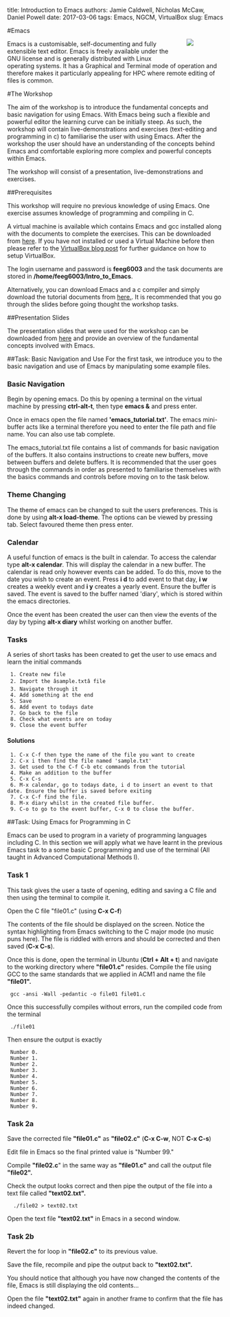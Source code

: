 title: Introduction to Emacs
authors: Jamie Caldwell, Nicholas McCaw, Daniel Powell
date: 2017-03-06
tags: Emacs, NGCM, VirtualBox
slug: Emacs

<p align="center"><img src="{filename}/Emacs/emacs_logo.png" align="right" style="margin: 2em 5em 2em 2em"/></p>

#Emacs

Emacs is a customisable, self-documenting and fully extensible text editor. Emacs is freely available under the GNU license and is generally distributed with Linux operating systems. It has a Graphical and Terminal mode of operation and therefore makes it particularly appealing for HPC where remote editing of files is common.

#The Workshop

The aim of the workshop is to introduce the fundamental concepts and basic navigation for using Emacs. With Emacs being such a flexible and powerful editor the learning curve can be initially steep. As such, the workshop will contain live-demonstrations and exercises (text-editing and programming in c) to familiarise the user with using Emacs. After the workshop the user should have an understanding of the concepts behind Emacs and comfortable exploring more complex and powerful concepts within Emacs.

The workshop will consist of a presentation, live-demonstrations and exercises.


##Prerequisites

This workshop will require no previous knowledge of using Emacs. One exercise assumes knowledge of programming and compiling in C.

A virtual machine is available which contains Emacs and gcc installed along with the documents to complete the exercises. This can be downloaded from [here](http://www.southampton.ac.uk/~ngcmbits/virtualmachines/Emacs_Intro.ova). If you have not installed or used a Virtual Machine before then please refer to the [VirtualBox blog post]({filename}/virtualbox-basics/virtualbox-basics.rst) for further guidance on how to setup VirtualBox.

The login username and password is **feeg6003** and the task documents are stored in **/home/feeg6003/Intro_to_Emacs**.

Alternatively, you can download Emacs and a c compiler and simply download the tutorial documents from [here.]({filename}/Emacs/Emacs_Tasks.tar). It is recommended that you go through the slides before going thought the workshop tasks.

##Presentation Slides

The presentation slides that were used for the workshop can be downloaded from [here]({filename}/Emacs/Introduction_to_EMACS.ppt) and provide an overview of the fundamental concepts involved with Emacs.

##Task: Basic Navigation and Use
For the first task, we introduce you to the basic navigation and use of Emacs by manipulating some example files.

### Basic Navigation

Begin by opening emacs. Do this by opening a terminal on the virtual machine by pressing **ctrl-alt-t**, then type **emacs &** and press enter.

Once in emacs open the file named **'emacs_tutorial.txt'**. The emacs mini-buffer acts like a terminal therefore you need to enter the file path and file name. You can also use tab complete.

The emacs_tutorial.txt file contains a list of commands for basic navigation of the buffers. It also contains instructions to create new buffers, move between buffers and delete buffers. It is recommended that the user goes through the commands in order as presented to familiarise themselves with the basics commands and controls before moving on to the task below.

### Theme Changing

The theme of emacs can be changed to suit the users preferences. This is done by using **alt-x load-theme**. The options can be viewed by pressing tab. Select favoured theme then press enter.

### Calendar

A useful function of emacs is the built in calendar. To access the calendar type **alt-x calendar**. This will display the calendar in a new buffer. The calendar is read only however events can be added. To do this, move to the date you wish to create an event. Press **i d** to add event to that day, **i w** creates a weekly event and **i y** creates a yearly event. Ensure the buffer is saved. The event is saved to the buffer named 'diary', which is stored within the emacs directories.

Once the event has been created the user can then view the events of the day by typing **alt-x diary** whilst working on another buffer.

### Tasks
A series of short tasks has been created to get the user to use emacs and learn the initial commands

  	 1. Create new file
	 2. Import the âsample.txtâ file
  	 3. Navigate through it
   	 4. Add something at the end
   	 5. Save
   	 6. Add event to todays date
   	 7. Go back to the file
   	 8. Check what events are on today
 	 9. Close the event buffer

#### Solutions

     1. C-x C-f then type the name of the file you want to create
     2. C-x i then find the file named 'sample.txt'
     3. Get used to the C-f C-b etc commands from the tutorial
     4. Make an addition to the buffer
     5. C-x C-s
     6. M-x calendar, go to todays date, i d to insert an event to that date. Ensure the buffer is saved before exiting
     7. C-x C-f find the file.
     8. M-x diary whilst in the created file buffer.
     9. C-o to go to the event buffer, C-x 0 to close the buffer.

##Task: Using Emacs for Programming in C

Emacs can be used to program in a variety of programming languages including C. In this section we will apply what we have learnt in the previous Emacs task to a some basic C programming and use of the terminal (All taught in Advanced Computational Methods I).

### Task 1

This task gives the user a taste of opening, editing and saving a C file and then using the terminal to compile it.

Open the C file "file01.c" (using **C-x C-f**)

The contents of the file should be displayed on the screen. Notice the syntax highlighting from Emacs switching to the C major mode (no music puns here). The file is riddled with errors and should be corrected and then saved (**C-x C-s**).

Once this is done, open the terminal in Ubuntu (**Ctrl + Alt + t**) and navigate to the working directory where **"file01.c"** resides. Compile the file using GCC to the same standards that we applied in ACM1 and name the file **"file01".**

     gcc -ansi -Wall -pedantic -o file01 file01.c

Once this successfully compiles without errors, run the compiled code from the terminal

     ./file01

Then ensure the output is exactly

     Number 0.
     Number 1.
     Number 2.
     Number 3.
     Number 4.
     Number 5.
     Number 6.
     Number 7.
     Number 8.
     Number 9.

### Task 2a

Save the corrected file **"file01.c"** as **"file02.c"** (**C-x C-w**, NOT **C-x C-s**)

Edit file in Emacs so the final printed value is "Number 99."

Compile **"file02.c**" in the same way as **"file01.c"** and call the output file **"file02".**

Check the output looks correct and then pipe the output of the file into a text file called **"text02.txt".**

      ./file02 > text02.txt

Open the text file **"text02.txt"** in Emacs in a second window.

### Task 2b

Revert the for loop in **"file02.c"** to its previous value.

Save the file, recompile and pipe the output back to **"text02.txt".**

You should notice that although you have now changed the contents of the file, Emacs is still displaying the old contents...

Open the file **"text02.txt"** again in another frame to confirm that the file has indeed changed.
